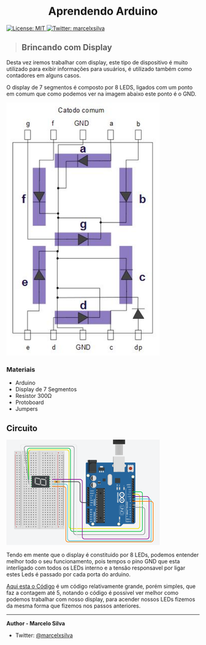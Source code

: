 <h1 align="center">Aprendendo Arduino</h1>
<p>
  <a href="#" target="_blank">
    <img alt="License: MIT" src="https://img.shields.io/badge/License-MIT-yellow.svg" />
  </a>
  <a href="https://twitter.com/marcelxsilva" target="_blank">
    <img alt="Twitter: marcelxsilva" src="https://img.shields.io/twitter/follow/marcelxsilva.svg?style=social" />
  </a>
</p>

> ## Brincando com Display

Desta vez iremos trabalhar com display, este tipo de dispositivo é muito utilizado para exibir informações para usuários, é utilizado também como contadores em alguns casos.

O display de 7 segmentos é composto por 8 LEDS, ligados com um ponto em comum que como podemos ver na imagem abaixo este ponto é o GND.

<img src="../images/display-ligacao.jpg" width='400'/>


### Materiais
 - Arduino
 - Display de 7 Segmentos
 - Resistor 300Ω
 - Protoboard
 - Jumpers


## Circuito

<img src="../images/circuito-display.png" width='400'/>

Tendo em mente que o display é constituido por 8 LEDs, podemos entender melhor todo o seu funcionamento, pois tempos o pino GND que esta interligado com todos os LEDs interno e a tensão responsavel por ligar estes Leds é passado por cada porta do arduino.


[Aqui esta o Código](./DISPLAY_SEGMENTOS.ino) é um código relativamente grande, porém simples, que faz a contagem até 5, notando o código é possivel ver melhor como podemos trabalhar com nosso display, para acender nossos LEDs fizemos da mesma forma que fizemos nos passos anteriores.

---
 **Author - Marcelo Silva**

* Twitter: [@marcelxsilva](https://twitter.com/marcelxsilva)

